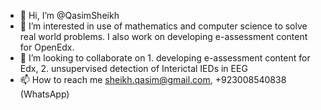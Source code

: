 - 👋 Hi, I’m @QasimSheikh
- 👀 I’m interested in use of mathematics and computer science to solve real world problems.  I also work on developing e-assessment content for OpenEdx.  
- 💞️ I’m looking to collaborate on 
       1.  developing e-assessment content for Edx,
       2.  unsupervised detection of Interictal IEDs in EEG
- 📫 How to reach me sheikh.qasim@gmail.com, +923008540838 (WhatsApp)

<!---
QasimSheikh/QasimSheikh is a ✨ special ✨ repository because its `README.md` (this file) appears on your GitHub profile.
You can click the Preview link to take a look at your changes.
--->
